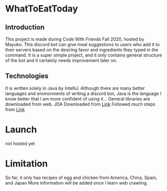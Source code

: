 # WhatToEatToday
## Introduction
This project is made during Code With Friends Fall 2020, hosted by Mayuko.
This discord bot can give meal suggestions to users who add it to their servers
based on the desiring favor and ingredients they typed in the command.
It is a super simple project, and it only contains general structure of the bot
and it certainly needs improvement later on.
## Technologies
It is written solely in Java by IntelliJ. Although there are many better
languages and environments of writing a discord bot, Java is the language I
know better that I am more confident of using it...
General libraries are downloaded from web.
JDA Downloaded from [Link](https://ci.dv8tion.net/job/JDA/)
Followed much steps from [Link](https://www.youtube.com/watch?v=jGrD8AZfTig&t=130s)
# Launch
not hosted yet
# Limitation
So far, it only has recipes of egg and chicken from America, China, Spain, and Japan
More information will be added once I learn web crawling.
